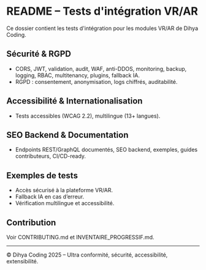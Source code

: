 # README – Tests d'intégration VR/AR

Ce dossier contient les tests d'intégration pour les modules VR/AR de Dihya Coding.

## Sécurité & RGPD
- CORS, JWT, validation, audit, WAF, anti-DDOS, monitoring, backup, logging, RBAC, multitenancy, plugins, fallback IA.
- RGPD : consentement, anonymisation, logs chiffrés, auditabilité.

## Accessibilité & Internationalisation
- Tests accessibles (WCAG 2.2), multilingue (13+ langues).

## SEO Backend & Documentation
- Endpoints REST/GraphQL documentés, SEO backend, exemples, guides contributeurs, CI/CD-ready.

## Exemples de tests
- Accès sécurisé à la plateforme VR/AR.
- Fallback IA en cas d’erreur.
- Vérification multilingue et accessibilité.

## Contribution
Voir CONTRIBUTING.md et INVENTAIRE_PROGRESSIF.md.

---

© Dihya Coding 2025 – Ultra conformité, sécurité, accessibilité, extensibilité.
